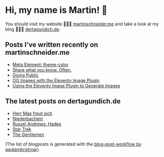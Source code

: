 # Hi, my name is Martin! 👋 
You should visit my website 👨🏼‍💻  [martinschneider.me](https://martinschneider.me) and take a look at my blog 🤷🏼‍♂️ [dertagundich.de](https://www.dertagundich.de).

## Posts I've written recently on martinschneider.me
<!-- MSME-POST-LIST:START -->
- [Meta Element: theme-color](https://martinschneider.me/articles/meta-tag-theme-color/)
- [Share what you know. Often.](https://martinschneider.me/articles/share-what-you-know-often/)
- [Going Public](https://martinschneider.me/articles/going-public/)
- [OG Images with the Eleventy Image Plugin](https://martinschneider.me/articles/og-images-with-the-eleventy-image-plugin/)
- [Using the Eleventy Image Plugin to Generate Images](https://martinschneider.me/articles/switching-to-eleventy-img-to-generate-images/)
<!-- MSME-POST-LIST:END -->

## The latest posts on dertagundich.de
<!-- DTUI-POST-LIST:START -->
- [Herr Max freut sich](https://www.dertagundich.de/2021/08/17/herr-max-freut-sich/)
- [Niederbachem](https://www.dertagundich.de/2021/08/15/niederbachem/)
- [Russel Andrews: Hades](https://www.dertagundich.de/2021/08/11/russel-andrews-hades/)
- [Star Trek](https://www.dertagundich.de/2021/08/09/star-trek/)
- [The Gentlemen](https://www.dertagundich.de/2021/08/08/the-gentlemen/)
<!-- DTUI-POST-LIST:END -->

(The list of blogposts is generated with the [blog-post-workflow by gautamkrishnar](https://github.com/gautamkrishnar/blog-post-workflow)).
